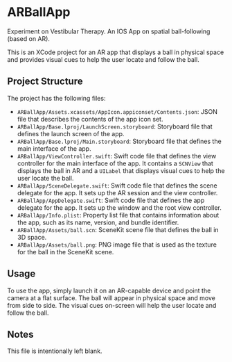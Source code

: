 # ARBallApp
Experiment on Vestibular Therapy. An IOS App on spatial ball-following (based on AR).

This is an XCode project for an AR app that displays a ball in physical space and provides visual cues to help the user locate and follow the ball.

## Project Structure

The project has the following files:

- `ARBallApp/Assets.xcassets/AppIcon.appiconset/Contents.json`: JSON file that describes the contents of the app icon set.
- `ARBallApp/Base.lproj/LaunchScreen.storyboard`: Storyboard file that defines the launch screen of the app.
- `ARBallApp/Base.lproj/Main.storyboard`: Storyboard file that defines the main interface of the app.
- `ARBallApp/ViewController.swift`: Swift code file that defines the view controller for the main interface of the app. It contains a `SCNView` that displays the ball in AR and a `UILabel` that displays visual cues to help the user locate the ball.
- `ARBallApp/SceneDelegate.swift`: Swift code file that defines the scene delegate for the app. It sets up the AR session and the view controller.
- `ARBallApp/AppDelegate.swift`: Swift code file that defines the app delegate for the app. It sets up the window and the root view controller.
- `ARBallApp/Info.plist`: Property list file that contains information about the app, such as its name, version, and bundle identifier.
- `ARBallApp/Assets/ball.scn`: SceneKit scene file that defines the ball in 3D space.
- `ARBallApp/Assets/ball.png`: PNG image file that is used as the texture for the ball in the SceneKit scene.

## Usage

To use the app, simply launch it on an AR-capable device and point the camera at a flat surface. The ball will appear in physical space and move from side to side. The visual cues on-screen will help the user locate and follow the ball.

## Notes

This file is intentionally left blank.